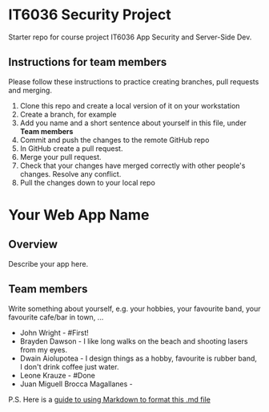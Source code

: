 # IT6036 Security Project
Starter repo for course project IT6036 App Security and Server-Side Dev.

## Instructions for team members
Please follow these instructions to practice creating branches, pull requests and merging.

1. Clone this repo and create a local version of it on your workstation
2. Create a branch, for example
3. Add you name and a short sentence about yourself in this file, under __Team members__
4. Commit and push the changes to the remote GitHub repo
5. In GitHub create a pull request.
6. Merge your pull request.
7. Check that your changes have merged correctly with other people's changes. Resolve any conflict.
8. Pull the changes down to your local repo


# Your Web App Name

## Overview
Describe your app here.


## Team members
Write something about yourself, e.g. your hobbies, your favourite band, your favourite cafe/bar in town, ...
* John Wright - #First!
* Brayden Dawson - I like long walks on the beach and shooting lasers from my eyes.
* Dwain Aiolupotea - I design things as a hobby, favourite is rubber band, I don't drink coffee just water.
* Leone Krauze - #Done
* Juan Miguell Brocca Magallanes - 
   
     
     
   
P.S. Here is a [guide to using Markdown to format this .md file](https://guides.github.com/features/mastering-markdown/)  
